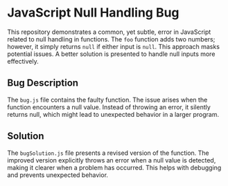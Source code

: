 # JavaScript Null Handling Bug

This repository demonstrates a common, yet subtle, error in JavaScript related to null handling in functions. The `foo` function adds two numbers; however, it simply returns `null` if either input is `null`.  This approach masks potential issues.  A better solution is presented to handle null inputs more effectively.

## Bug Description
The `bug.js` file contains the faulty function.  The issue arises when the function encounters a null value.  Instead of throwing an error, it silently returns null, which might lead to unexpected behavior in a larger program. 

## Solution
The `bugSolution.js` file presents a revised version of the function. The improved version explicitly throws an error when a null value is detected, making it clearer when a problem has occurred. This helps with debugging and prevents unexpected behavior.
